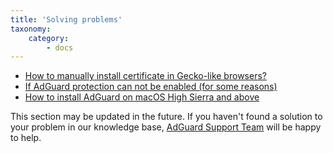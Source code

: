 ```yaml
---
title: 'Solving problems'
taxonomy:
    category:
        - docs
---
```


 * [How to manually install certificate in Gecko-like browsers?](https://kb.adguard.com/en/macos/solving-problems/install-cert)
 * [If AdGuard protection can not be enabled (for some reasons)](https://kb.adguard.com/en/macos/solving-problems/protection-cannot-be-enabled)
 * [How to install AdGuard on macOS High Sierra and above](https://kb.adguard.com/en/macos/solving-problems/high-sierra-compatibility)

This section may be updated in the future. If you haven't found a solution to your problem in our knowledge base, [AdGuard Support Team](http://kb.adguard.com/en/technical-support) will be happy to help.
